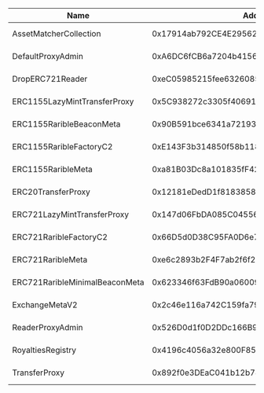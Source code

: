  Name | Address | Url
 --- | --- | ---
 AssetMatcherCollection | 0x17914ab792CE4E29562EE4fA09C3c67EC44833e6 | https://explorer.block-chain.lol/address/0x17914ab792CE4E29562EE4fA09C3c67EC44833e6
 DefaultProxyAdmin | 0xA6DC6fCB6a7204b4156164429980b792c3E40E67 | https://explorer.block-chain.lol/address/0xA6DC6fCB6a7204b4156164429980b792c3E40E67
 DropERC721Reader | 0xeC05985215fee63260852aaeFc1Fb9E74697BCb6 | https://explorer.block-chain.lol/address/0xeC05985215fee63260852aaeFc1Fb9E74697BCb6
 ERC1155LazyMintTransferProxy | 0x5C938272c3305f40691B584E1243c30118640cCB | https://explorer.block-chain.lol/address/0x5C938272c3305f40691B584E1243c30118640cCB
 ERC1155RaribleBeaconMeta | 0x90B591bce6341a72193f27BF990c9C1497398a5C | https://explorer.block-chain.lol/address/0x90B591bce6341a72193f27BF990c9C1497398a5C
 ERC1155RaribleFactoryC2 | 0xE143F3b314850f58b1185feebe3411413a2fd790 | https://explorer.block-chain.lol/address/0xE143F3b314850f58b1185feebe3411413a2fd790
 ERC1155RaribleMeta | 0xa81B03Dc8a101835fF4243BBe9FbC2120C1243fA | https://explorer.block-chain.lol/address/0xa81B03Dc8a101835fF4243BBe9FbC2120C1243fA
 ERC20TransferProxy | 0x12181eDedD1f81838580668bb5B50e1030df4667 | https://explorer.block-chain.lol/address/0x12181eDedD1f81838580668bb5B50e1030df4667
 ERC721LazyMintTransferProxy | 0x147d06FbDA085C0455615E554D87262B0726ad0c | https://explorer.block-chain.lol/address/0x147d06FbDA085C0455615E554D87262B0726ad0c
 ERC721RaribleFactoryC2 | 0x66D5d0D38C95FA0D6e74576c486017850480353D | https://explorer.block-chain.lol/address/0x66D5d0D38C95FA0D6e74576c486017850480353D
 ERC721RaribleMeta | 0xe6c2893b2F4F7ab2f6f22cF05509D1bD821380Ae | https://explorer.block-chain.lol/address/0xe6c2893b2F4F7ab2f6f22cF05509D1bD821380Ae
 ERC721RaribleMinimalBeaconMeta | 0x623346f63FdB90a06009be8c7795B26553757Ba1 | https://explorer.block-chain.lol/address/0x623346f63FdB90a06009be8c7795B26553757Ba1
 ExchangeMetaV2 | 0x2c46e116a742C159fa79e2717b50759EC979e3Be | https://explorer.block-chain.lol/address/0x2c46e116a742C159fa79e2717b50759EC979e3Be
 ReaderProxyAdmin | 0x526D0d1f0D2DDc166B930e6aC7683b171cD88EF4 | https://explorer.block-chain.lol/address/0x526D0d1f0D2DDc166B930e6aC7683b171cD88EF4
 RoyaltiesRegistry | 0x4196c4056a32e800F854aB3Ea058255f324391F6 | https://explorer.block-chain.lol/address/0x4196c4056a32e800F854aB3Ea058255f324391F6
 TransferProxy | 0x892f0e3DEaC041b12b748bf9d7D1BA480d266696 | https://explorer.block-chain.lol/address/0x892f0e3DEaC041b12b748bf9d7D1BA480d266696
